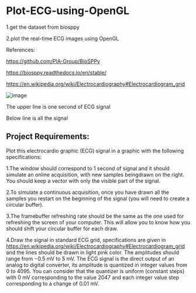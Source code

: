 # Plot-ECG-using-OpenGL
1.get the dataset from biosppy 

2.plot the real-time ECG images using OpenGL

References:

https://github.com/PIA-Group/BioSPPy

https://biosppy.readthedocs.io/en/stable/

https://en.wikipedia.org/wiki/Electrocardiography#Electrocardiogram_grid

![image](https://user-images.githubusercontent.com/80511292/114937665-5cfa4a80-9e3e-11eb-9b77-a89118a22245.png)

The upper line is one second of ECG signal

Below line is all the signal 





## Project Requirements:
Plot this electrocardio graphic (ECG) signal in a graphic with the following specifications:

1.The window should correspond to 1 second of signal and it should simulate an online acquisition, with new samples beingdrawn on the right. You should keep a vector with only the visible part of the signal.

2.To simulate a continuous acquisition, once you have drawn all the samples you restart on the beginning of the signal (you will need to create a circular buffer).

3.The framebuffer refreshing rate should be the same as the one used for refreshing the screen of your computer. This will allow you to know how you should shift your circular buffer for each draw.

4.Draw the signal in standard ECG grid, specifications are given in https://en.wikipedia.org/wiki/Electrocardiography#Electrocardiogram_grid and the lines should be drawn in light pink color. The amplitudes should range from −0.5 mV to 5 mV. The ECG signal is the direct output of an analog to digital converter, its amplitude is quantized in integer values from 0 to 4095. You can consider that the quantizer is uniform (constant steps) with 0 mV corresponding to the value 2047 and each integer value step corresponding to a change of 0.01 mV.

